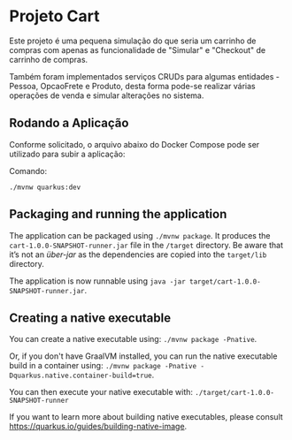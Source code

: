 # Projeto Cart

Este projeto é uma pequena simulação do que seria um carrinho de compras com apenas as funcionalidade de "Simular" e "Checkout" de carrinho de compras.

Também foram implementados serviços CRUDs para algumas entidades - Pessoa, OpcaoFrete e Produto, desta forma pode-se realizar várias operações de venda e simular alterações no sistema. 

## Rodando a Aplicação

Conforme solicitado, o arquivo abaixo do Docker Compose pode ser utilizado para subir a aplicação:



Comando:

```
./mvnw quarkus:dev
```

## Packaging and running the application

The application can be packaged using `./mvnw package`.
It produces the `cart-1.0.0-SNAPSHOT-runner.jar` file in the `/target` directory.
Be aware that it’s not an _über-jar_ as the dependencies are copied into the `target/lib` directory.

The application is now runnable using `java -jar target/cart-1.0.0-SNAPSHOT-runner.jar`.

## Creating a native executable

You can create a native executable using: `./mvnw package -Pnative`.

Or, if you don't have GraalVM installed, you can run the native executable build in a container using: `./mvnw package -Pnative -Dquarkus.native.container-build=true`.

You can then execute your native executable with: `./target/cart-1.0.0-SNAPSHOT-runner`

If you want to learn more about building native executables, please consult https://quarkus.io/guides/building-native-image.